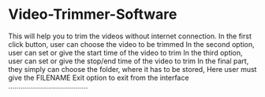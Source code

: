 # Video-Trimmer-Software
This will help you to trim the videos without internet connection. 
In the first click button, user can choose the video to be trimmed
In the second option, user can set or give the start time of the video to trim
In the third option, user can set or give the stop/end time of the video to trim
In the final part, they simply can choose the folder, where it has to be stored, Here user must give the FILENAME
Exit option to exit from the interface
........................................


